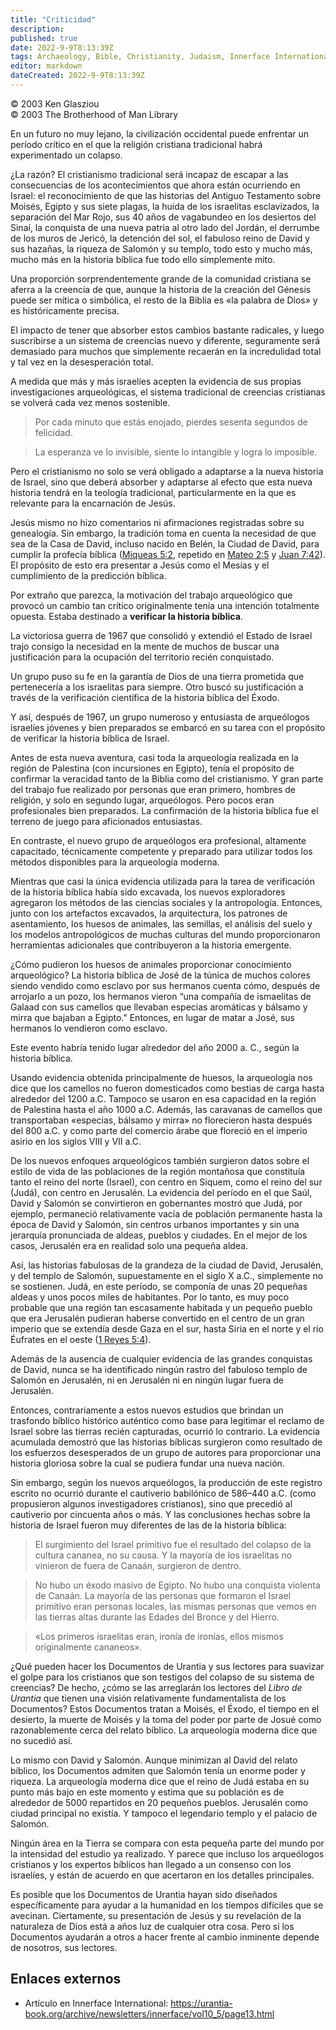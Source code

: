 ```yaml
---
title: "Criticidad"
description: 
published: true
date: 2022-9-9T8:13:39Z
tags: Archaeology, Bible, Christianity, Judaism, Innerface International, article
editor: markdown
dateCreated: 2022-9-9T8:13:39Z
---
```


<p class="v-card v-sheet theme--light grey lighten-3 px-2">© 2003 Ken Glasziou<br>© 2003 The Brotherhood of Man Library</p>

En un futuro no muy lejano, la civilización occidental puede enfrentar un período crítico en el que la religión cristiana tradicional habrá experimentado un colapso.

¿La razón? El cristianismo tradicional será incapaz de escapar a las consecuencias de los acontecimientos que ahora están ocurriendo en Israel: el reconocimiento de que las historias del Antiguo Testamento sobre Moisés, Egipto y sus siete plagas, la huida de los israelitas esclavizados, la separación del Mar Rojo, sus 40 años de vagabundeo en los desiertos del Sinaí, la conquista de una nueva patria al otro lado del Jordán, el derrumbe de los muros de Jericó, la detención del sol, el fabuloso reino de David y sus hazañas, la riqueza de Salomón y su templo, todo esto y mucho más, mucho más en la historia bíblica fue todo ello simplemente mito.

Una proporción sorprendentemente grande de la comunidad cristiana se aferra a la creencia de que, aunque la historia de la creación del Génesis puede ser mítica o simbólica, el resto de la Biblia es «la palabra de Dios» y es históricamente precisa.

El impacto de tener que absorber estos cambios bastante radicales, y luego suscribirse a un sistema de creencias nuevo y diferente, seguramente será demasiado para muchos que simplemente recaerán en la incredulidad total y tal vez en la desesperación total.

A medida que más y más israelíes acepten la evidencia de sus propias investigaciones arqueológicas, el sistema tradicional de creencias cristianas se volverá cada vez menos sostenible.

> Por cada minuto que estás enojado, pierdes sesenta segundos de felicidad.

> La esperanza ve lo invisible, siente lo intangible y logra lo imposible.

Pero el cristianismo no solo se verá obligado a adaptarse a la nueva historia de Israel, sino que deberá absorber y adaptarse al efecto que esta nueva historia tendrá en la teología tradicional, particularmente en la que es relevante para la encarnación de Jesús.

Jesús mismo no hizo comentarios ni afirmaciones registradas sobre su genealogía. Sin embargo, la tradición toma en cuenta la necesidad de que sea de la Casa de David, incluso nacido en Belén, la Ciudad de David, para cumplir la profecía bíblica ([Miqueas 5:2](/es/Bible/Micah/5#v2), repetido en [Mateo 2:5](/es/Bible/Matthew/2#v5) y [Juan 7:42](/es/Bible/John/7#v42)). El propósito de esto era presentar a Jesús como el Mesías y el cumplimiento de la predicción bíblica.

Por extraño que parezca, la motivación del trabajo arqueológico que provocó un cambio tan crítico originalmente tenía una intención totalmente opuesta. Estaba destinado a **verificar la historia bíblica**.

La victoriosa guerra de 1967 que consolidó y extendió el Estado de Israel trajo consigo la necesidad en la mente de muchos de buscar una justificación para la ocupación del territorio recién conquistado.

Un grupo puso su fe en la garantía de Dios de una tierra prometida que pertenecería a los israelitas para siempre. Otro buscó su justificación a través de la verificación científica de la historia bíblica del Éxodo.

Y así, después de 1967, un grupo numeroso y entusiasta de arqueólogos israelíes jóvenes y bien preparados se embarcó en su tarea con el propósito de verificar la historia bíblica de Israel.

Antes de esta nueva aventura, casi toda la arqueología realizada en la región de Palestina (con incursiones en Egipto), tenía el propósito de confirmar la veracidad tanto de la Biblia como del cristianismo. Y gran parte del trabajo fue realizado por personas que eran primero, hombres de religión, y solo en segundo lugar, arqueólogos. Pero pocos eran profesionales bien preparados. La confirmación de la historia bíblica fue el terreno de juego para aficionados entusiastas.

En contraste, el nuevo grupo de arqueólogos era profesional, altamente capacitado, técnicamente competente y preparado para utilizar todos los métodos disponibles para la arqueología moderna.

Mientras que casi la única evidencia utilizada para la tarea de verificación de la historia bíblica había sido excavada, los nuevos exploradores agregaron los métodos de las ciencias sociales y la antropología. Entonces, junto con los artefactos excavados, la arquitectura, los patrones de asentamiento, los huesos de animales, las semillas, el análisis del suelo y los modelos antropológicos de muchas culturas del mundo proporcionaron herramientas adicionales que contribuyeron a la historia emergente.

¿Cómo pudieron los huesos de animales proporcionar conocimiento arqueológico? La historia bíblica de José de la túnica de muchos colores siendo vendido como esclavo por sus hermanos cuenta cómo, después de arrojarlo a un pozo, los hermanos vieron “una compañía de ismaelitas de Galaad con sus camellos que llevaban especias aromáticas y bálsamo y mirra que bajaban a Egipto." Entonces, en lugar de matar a José, sus hermanos lo vendieron como esclavo.

Este evento habría tenido lugar alrededor del año 2000 a. C., según la historia bíblica.

Usando evidencia obtenida principalmente de huesos, la arqueología nos dice que los camellos no fueron domesticados como bestias de carga hasta alrededor del 1200 a.C. Tampoco se usaron en esa capacidad en la región de Palestina hasta el año 1000 a.C. Además, las caravanas de camellos que transportaban «especias, bálsamo y mirra» no florecieron hasta después del 800 a.C. y como parte del comercio árabe que floreció en el imperio asirio en los siglos VIII y VII a.C.

De los nuevos enfoques arqueológicos también surgieron datos sobre el estilo de vida de las poblaciones de la región montañosa que constituía tanto el reino del norte (Israel), con centro en Siquem, como el reino del sur (Judá), con centro en Jerusalén. La evidencia del período en el que Saúl, David y Salomón se convirtieron en gobernantes mostró que Judá, por ejemplo, permaneció relativamente vacía de población permanente hasta la época de David y Salomón, sin centros urbanos importantes y sin una jerarquía pronunciada de aldeas, pueblos y ciudades. En el mejor de los casos, Jerusalén era en realidad solo una pequeña aldea.

Así, las historias fabulosas de la grandeza de la ciudad de David, Jerusalén, y del templo de Salomón, supuestamente en el siglo X a.C., simplemente no se sostienen. Judá, en este período, se componía de unas 20 pequeñas aldeas y unos pocos miles de habitantes. Por lo tanto, es muy poco probable que una región tan escasamente habitada y un pequeño pueblo que era Jerusalén pudieran haberse convertido en el centro de un gran imperio que se extendía desde Gaza en el sur, hasta Siria en el norte y el río Éufrates en el oeste ([1 Reyes 5:4](/es/Bible/1_Kings/5#v4)).

Además de la ausencia de cualquier evidencia de las grandes conquistas de David, nunca se ha identificado ningún rastro del fabuloso templo de Salomón en Jerusalén, ni en Jerusalén ni en ningún lugar fuera de Jerusalén.

Entonces, contrariamente a estos nuevos estudios que brindan un trasfondo bíblico histórico auténtico como base para legitimar el reclamo de Israel sobre las tierras recién capturadas, ocurrió lo contrario. La evidencia acumulada demostró que las historias bíblicas surgieron como resultado de los esfuerzos desesperados de un grupo de autores para proporcionar una historia gloriosa sobre la cual se pudiera fundar una nueva nación.

Sin embargo, según los nuevos arqueólogos, la producción de este registro escrito no ocurrió durante el cautiverio babilónico de 586–440 a.C. (como propusieron algunos investigadores cristianos), sino que precedió al cautiverio por cincuenta años o más. Y las conclusiones hechas sobre la historia de Israel fueron muy diferentes de las de la historia bíblica:

> El surgimiento del Israel primitivo fue el resultado del colapso de la cultura cananea, no su causa. Y la mayoría de los israelitas no vinieron de fuera de Canaán, surgieron de dentro.

> No hubo un éxodo masivo de Egipto. No hubo una conquista violenta de Canaán. La mayoría de las personas que formaron el Israel primitivo eran personas locales, las mismas personas que vemos en las tierras altas durante las Edades del Bronce y del Hierro.

> «Los primeros israelitas eran, ironía de ironías, ellos mismos originalmente cananeos».

¿Qué pueden hacer los Documentos de Urantia y sus lectores para suavizar el golpe para los cristianos que son testigos del colapso de su sistema de creencias? De hecho, ¿cómo se las arreglarán los lectores del _Libro de Urantia_ que tienen una visión relativamente fundamentalista de los Documentos? Estos Documentos tratan a Moisés, el Éxodo, el tiempo en el desierto, la muerte de Moisés y la toma del poder por parte de Josué como razonablemente cerca del relato bíblico. La arqueología moderna dice que no sucedió así.

Lo mismo con David y Salomón. Aunque minimizan al David del relato bíblico, los Documentos admiten que Salomón tenía un enorme poder y riqueza. La arqueología moderna dice que el reino de Judá estaba en su punto más bajo en este momento y estima que su población es de alrededor de 5000 repartidos en 20 pequeños pueblos. Jerusalén como ciudad principal no existía. Y tampoco el legendario templo y el palacio de Salomón.

Ningún área en la Tierra se compara con esta pequeña parte del mundo por la intensidad del estudio ya realizado. Y parece que incluso los arqueólogos cristianos y los expertos bíblicos han llegado a un consenso con los israelíes, y están de acuerdo en que acertaron en los detalles principales.

Es posible que los Documentos de Urantia hayan sido diseñados específicamente para ayudar a la humanidad en los tiempos difíciles que se avecinan. Ciertamente, su presentación de Jesús y su revelación de la naturaleza de Dios está a años luz de cualquier otra cosa. Pero si los Documentos ayudarán a otros a hacer frente al cambio inminente depende de nosotros, sus lectores.

## Enlaces externos

- Artículo en Innerface International: https://urantia-book.org/archive/newsletters/innerface/vol10_5/page13.html


